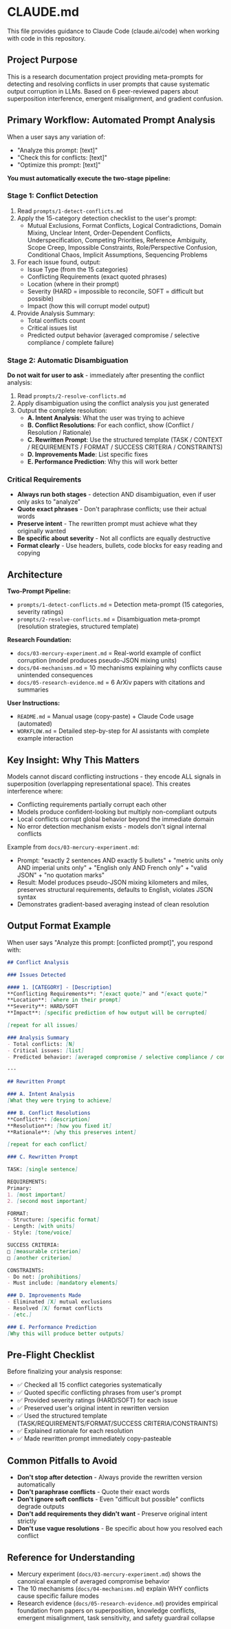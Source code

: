 # CLAUDE.md

This file provides guidance to Claude Code (claude.ai/code) when working with code in this repository.

## Project Purpose

This is a research documentation project providing meta-prompts for detecting and resolving conflicts in user prompts that cause systematic output corruption in LLMs. Based on 6 peer-reviewed papers about superposition interference, emergent misalignment, and gradient confusion.

## Primary Workflow: Automated Prompt Analysis

When a user says any variation of:
- "Analyze this prompt: [text]"
- "Check this for conflicts: [text]"
- "Optimize this prompt: [text]"

**You must automatically execute the two-stage pipeline:**

### Stage 1: Conflict Detection

1. Read `prompts/1-detect-conflicts.md`
2. Apply the 15-category detection checklist to the user's prompt:
   - Mutual Exclusions, Format Conflicts, Logical Contradictions, Domain Mixing, Unclear Intent, Order-Dependent Conflicts, Underspecification, Competing Priorities, Reference Ambiguity, Scope Creep, Impossible Constraints, Role/Perspective Confusion, Conditional Chaos, Implicit Assumptions, Sequencing Problems
3. For each issue found, output:
   - Issue Type (from the 15 categories)
   - Conflicting Requirements (exact quoted phrases)
   - Location (where in their prompt)
   - Severity (HARD = impossible to reconcile, SOFT = difficult but possible)
   - Impact (how this will corrupt model output)
4. Provide Analysis Summary:
   - Total conflicts count
   - Critical issues list
   - Predicted output behavior (averaged compromise / selective compliance / complete failure)

### Stage 2: Automatic Disambiguation

**Do not wait for user to ask** - immediately after presenting the conflict analysis:

1. Read `prompts/2-resolve-conflicts.md`
2. Apply disambiguation using the conflict analysis you just generated
3. Output the complete resolution:
   - **A. Intent Analysis**: What the user was trying to achieve
   - **B. Conflict Resolutions**: For each conflict, show (Conflict / Resolution / Rationale)
   - **C. Rewritten Prompt**: Use the structured template (TASK / CONTEXT / REQUIREMENTS / FORMAT / SUCCESS CRITERIA / CONSTRAINTS)
   - **D. Improvements Made**: List specific fixes
   - **E. Performance Prediction**: Why this will work better

### Critical Requirements

- **Always run both stages** - detection AND disambiguation, even if user only asks to "analyze"
- **Quote exact phrases** - Don't paraphrase conflicts; use their actual words
- **Preserve intent** - The rewritten prompt must achieve what they originally wanted
- **Be specific about severity** - Not all conflicts are equally destructive
- **Format clearly** - Use headers, bullets, code blocks for easy reading and copying

## Architecture

**Two-Prompt Pipeline:**
- `prompts/1-detect-conflicts.md` = Detection meta-prompt (15 categories, severity ratings)
- `prompts/2-resolve-conflicts.md` = Disambiguation meta-prompt (resolution strategies, structured template)

**Research Foundation:**
- `docs/03-mercury-experiment.md` = Real-world example of conflict corruption (model produces pseudo-JSON mixing units)
- `docs/04-mechanisms.md` = 10 mechanisms explaining why conflicts cause unintended consequences
- `docs/05-research-evidence.md` = 6 ArXiv papers with citations and summaries

**User Instructions:**
- `README.md` = Manual usage (copy-paste) + Claude Code usage (automated)
- `WORKFLOW.md` = Detailed step-by-step for AI assistants with complete example interaction

## Key Insight: Why This Matters

Models cannot discard conflicting instructions - they encode ALL signals in superposition (overlapping representational space). This creates interference where:
- Conflicting requirements partially corrupt each other
- Models produce confident-looking but multiply non-compliant outputs
- Local conflicts corrupt global behavior beyond the immediate domain
- No error detection mechanism exists - models don't signal internal conflicts

Example from `docs/03-mercury-experiment.md`:
- Prompt: "exactly 2 sentences AND exactly 5 bullets" + "metric units only AND imperial units only" + "English only AND French only" + "valid JSON" + "no quotation marks"
- Result: Model produces pseudo-JSON mixing kilometers and miles, preserves structural requirements, defaults to English, violates JSON syntax
- Demonstrates gradient-based averaging instead of clean resolution

## Output Format Example

When user says "Analyze this prompt: [conflicted prompt]", you respond with:

```markdown
## Conflict Analysis

### Issues Detected

#### 1. [CATEGORY] - [Description]
**Conflicting Requirements**: "[exact quote]" and "[exact quote]"
**Location**: [where in their prompt]
**Severity**: HARD/SOFT
**Impact**: [specific prediction of how output will be corrupted]

[repeat for all issues]

### Analysis Summary
- Total conflicts: [N]
- Critical issues: [list]
- Predicted behavior: [averaged compromise / selective compliance / complete failure]

---

## Rewritten Prompt

### A. Intent Analysis
[What they were trying to achieve]

### B. Conflict Resolutions
**Conflict**: [description]
**Resolution**: [how you fixed it]
**Rationale**: [why this preserves intent]

[repeat for each conflict]

### C. Rewritten Prompt

TASK: [single sentence]

REQUIREMENTS:
Primary:
1. [most important]
2. [second most important]

FORMAT:
- Structure: [specific format]
- Length: [with units]
- Style: [tone/voice]

SUCCESS CRITERIA:
□ [measurable criterion]
□ [another criterion]

CONSTRAINTS:
- Do not: [prohibitions]
- Must include: [mandatory elements]

### D. Improvements Made
- Eliminated [X] mutual exclusions
- Resolved [X] format conflicts
- [etc.]

### E. Performance Prediction
[Why this will produce better outputs]
```

## Pre-Flight Checklist

Before finalizing your analysis response:
- ✅ Checked all 15 conflict categories systematically
- ✅ Quoted specific conflicting phrases from user's prompt
- ✅ Provided severity ratings (HARD/SOFT) for each issue
- ✅ Preserved user's original intent in rewritten version
- ✅ Used the structured template (TASK/REQUIREMENTS/FORMAT/SUCCESS CRITERIA/CONSTRAINTS)
- ✅ Explained rationale for each resolution
- ✅ Made rewritten prompt immediately copy-pasteable

## Common Pitfalls to Avoid

- **Don't stop after detection** - Always provide the rewritten version automatically
- **Don't paraphrase conflicts** - Quote their exact words
- **Don't ignore soft conflicts** - Even "difficult but possible" conflicts degrade outputs
- **Don't add requirements they didn't want** - Preserve original intent strictly
- **Don't use vague resolutions** - Be specific about how you resolved each conflict

## Reference for Understanding

- Mercury experiment (`docs/03-mercury-experiment.md`) shows the canonical example of averaged compromise behavior
- The 10 mechanisms (`docs/04-mechanisms.md`) explain WHY conflicts cause specific failure modes
- Research evidence (`docs/05-research-evidence.md`) provides empirical foundation from papers on superposition, knowledge conflicts, emergent misalignment, task sensitivity, and safety guardrail collapse